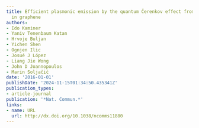 ```yaml
---
title: Efficient plasmonic emission by the quantum Čerenkov effect from hot carriers
  in graphene
authors:
- Ido Kaminer
- Yaniv Tenenbaum Katan
- Hrvoje Buljan
- Yichen Shen
- Ognjen Ilic
- Josué J López
- Liang Jie Wong
- John D Joannopoulos
- Marin Soljačić
date: '2016-01-01'
publishDate: '2024-11-15T01:34:50.435341Z'
publication_types:
- article-journal
publication: '*Nat. Commun.*'
links:
- name: URL
  url: http://dx.doi.org/10.1038/ncomms11880
---
```

